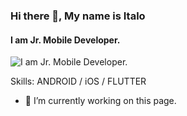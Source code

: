 ### Hi there 👋, My name is Italo
#### I am Jr. Mobile Developer.
![I am Jr. Mobile Developer.](https://e7.pngegg.com/pngimages/466/446/png-clipart-science-light-effect-future-science-and-technology.png)


Skills: ANDROID / iOS / FLUTTER

- 🔭 I’m currently working on this page. 




